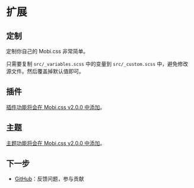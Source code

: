 # 扩展

## 定制

定制你自己的 Mobi.css 非常简单。

只需要复制 `src/_variables.scss` 中的变量到 `src/_custom.scss` 中，避免修改源文件。然后覆盖掉默认值即可。

## 插件

[插件功能将会在 Mobi.css v2.0.0 中添加](https://github.com/xcatliu/mobi.css/issues/39)。

## 主题

[主题功能将会在 Mobi.css v2.0.0 中添加](https://github.com/xcatliu/mobi.css/issues/39)。

## 下一步

- [GitHub](https://github.com/xcatliu/mobi.css)：反馈问题，参与贡献
